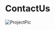 # ContactUs


![ProjectPic](https://github.com/Akram-Mondal/contactUs-ReactProject/assets/110484350/3c30bbe5-7cb3-41ad-9ca3-229b4d2ee71f)
